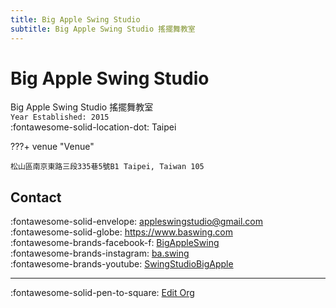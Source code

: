 ```yaml
---
title: Big Apple Swing Studio
subtitle: Big Apple Swing Studio 搖擺舞教室
---
```


# Big Apple Swing Studio

Big Apple Swing Studio 搖擺舞教室  
`Year Established: 2015`  
:fontawesome-solid-location-dot: Taipei  


???+ venue "Venue"

    松山區南京東路三段335巷5號B1 Taipei, Taiwan 105  

## Contact

:fontawesome-solid-envelope: <appleswingstudio@gmail.com>  
:fontawesome-solid-globe: <https://www.baswing.com>  
:fontawesome-brands-facebook-f: [BigAppleSwing](https://www.facebook.com/BigAppleSwing)  
:fontawesome-brands-instagram: [ba.swing](http://instagram.com/ba.swing)  
:fontawesome-brands-youtube: [SwingStudioBigApple](https://youtube.com/SwingStudioBigApple)  

---

:fontawesome-solid-pen-to-square: [Edit Org](https://github.com/swingdance/orgs/issues/new?assignees=&labels=update+org&projects=&template=03-update_entity.yml&title=Update%20Org%3A%20zh_TW%20%E2%80%A2%20Big%20Apple%20Swing%20Studio&region=zh_TW&id=big-apple-swing-studio&name=Big%20Apple%20Swing%20Studio)
